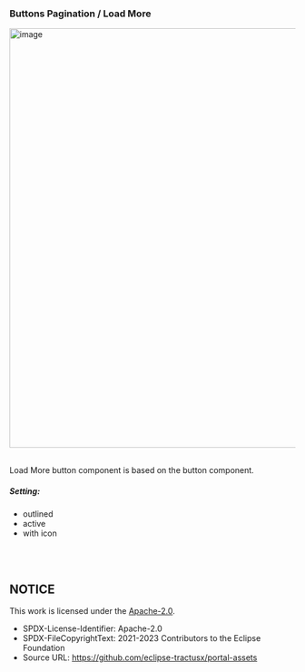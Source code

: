 ### Buttons Pagination / Load More

<img width="739" alt="image" src="https://github.com/catenax-ng/tx-portal-assets/assets/94133633/5c3f2f1b-f436-4845-9ce0-533b34f6be54">

<br>
<br>

Load More button component is based on the button component.

##### Setting:

- outlined
- active
- with icon

<br>
<br>

## NOTICE

This work is licensed under the [Apache-2.0](https://www.apache.org/licenses/LICENSE-2.0).

- SPDX-License-Identifier: Apache-2.0
- SPDX-FileCopyrightText: 2021-2023 Contributors to the Eclipse Foundation
- Source URL: https://github.com/eclipse-tractusx/portal-assets

